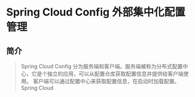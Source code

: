 # Spring Cloud Config 外部集中化配置管理
## 简介
> Spring Cloud Config 分为服务端和客户端。服务端被称为分布式配置中心，它是个独立的应用，可以从配置仓库获取配置信息并提供给客户端使用。
>客户端可以通过配置中心来获取配置信息，在启动时加载配置。Spring Cloud 